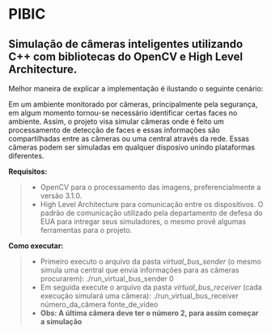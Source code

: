 PIBIC
============

Simulação de câmeras inteligentes utilizando C++ com bibliotecas do OpenCV e High Level Architecture.  
--------------------------------------------------------------------------------------

Melhor maneira de explicar a implementação é ilustando o seguinte cenário:  
  

Em um ambiente monitorado por câmeras, principalmente pela segurança, em algum momento tornou-se necessário identificar certas faces no ambiente. Assim, o projeto visa simular câmeras onde é feito um processamento de detecção de faces e essas informações são compartilhadas entre as câmeras ou uma central através da rede. Essas câmeras podem ser simuladas em qualquer disposivo unindo plataformas diferentes.   
  
**Requisitos:** 
> - OpenCV para o processamento das imagens, preferencialmente a versão 3.1.0.  
> - High Level Architecture para comunicação entre os dispositivos. O padrão de comunicação utilizado pela departamento de defesa do EUA para intregar seus simuladores, o mesmo provê algumas ferramentas para o projeto.  

**Como executar:**
> - Primeiro executo o arquivo da pasta *virtual_bus_sender* (o mesmo simula uma central que envia informações para as câmeras procurarem): ./run_virtual_bus_sender 0  
> - Em seguida execute o arquivo da pasta *virtual_bus_receiver* (cada execução simulará uma câmera): ./run_virtual_bus_receiver número_da_câmera fonte_de_vídeo  
> - **Obs: A última câmera deve ter o número 2, para assim começar a simulação**  

